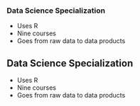 ### Data Science Specialization 

* Uses R 
* Nine courses 
* Goes from raw data to data products


## Data Science Specialization 

* Uses R 
* Nine courses 
* Goes from raw data to data products